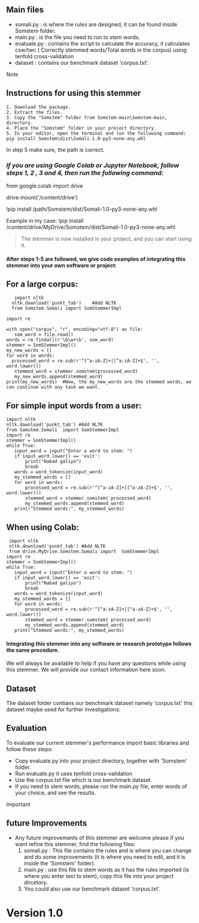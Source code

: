 ## Main files
- somali.py : is where the rules are designed, it can be found inside Somstem folder.
- main.py : is the file you need to run to stem words.
- evaluate.py : contains the script to calculate the accuracy, it calculates csw/twc ( Correctly stemmed words/Total words in the corpus) using tenfold cross-validation
- dataset : contains our benchmark dataset 'corpus.txt'.

> [!NOTE]
>  ## Instructions for using this stemmer
      
    1. Download the package.
    2. Extract the files.
    3. Copy the "Somstem" folder from Somstem-main\Somstem-main, directory.
    4. Place the "Somstem" folder in your project directory.
    5. In your editor, open the terminal and run the following command: pip install Somstem\dist\Somali-1.0-py3-none-any.whl 


In step 5 make sure, the path is correct.

### ***If you are using Google Colab or Jupyter Notebook, follow steps 1, 2 , 3 and 4, then run the following command:***


from google.colab import drive

drive.mount('/content/drive')

!pip install /path/Somstem/dist/Somali-1.0-py3-none-any.whl

Example in my case: !pip install /content/drive/MyDrive/Somstem/dist/Somali-1.0-py3-none-any.whl

> The stemmer is now installed in your project, and you can start using it.

#### After steps 1-5 are followed, we give code examples of integrating this stemmer into your own software or project:

## For a large corpus:

 ```
    import nltk
   nltk.download('punkt_tab')    #Add NLTK 
   from Somstem.Somali import SomStemmerImpl

 import re

 with open("corpus", "r", encoding="utf-8") as file:
    som_word = file.read()
words = re.findall(r'\b\w+\b', som_word)
stemmer = SomStemmerImpl()
my_new_words = []
for word in words:
   processed_word = re.sub(r'^[^a-zA-Z]+|[^a-zA-Z]+$', '', word.lower()) 
    stemmed_word = stemmer.somstem(processed_word)
    my_new_words.append(stemmed_word)
print(my_new_words)  #Now, the my_new_words are the stemmed words, we can continue with any task we want.

```

## For simple input words from a user:

 ```
 import nltk
 nltk.download('punkt_tab') #Add NLTK
 from Somstem.Somali  import SomStemmerImpl
import re
stemmer = SomStemmerImpl()
while True:
    input_word = input("Enter a word to stem: ")
    if input_word.lower() == 'exit':
        print("Nabad galiyo")
        break
    words = word_tokenize(input_word)
    my_stemmed_words = []
    for word in words:
        processed_word = re.sub(r'^[^a-zA-Z]+|[^a-zA-Z]+$', '', word.lower())
        stemmed_word = stemmer.somstem( processed_word)
        my_stemmed_words.append(stemmed_word)
    print("Stemmed words:", my_stemmed_words) 

```

## When using Colab:

 ```
  import nltk
  nltk.download('punkt_tab') #Add NLTK
  from drive.MyDrive.Somstem.Somali import  SomStemmerImpl
import re
stemmer = SomStemmerImpl()
while True:
    input_word = input("Enter a word to stem: ")
    if input_word.lower() == 'exit':
        print("Nabad galiyo")
        break
    words = word_tokenize(input_word)
    my_stemmed_words = []
    for word in words:
        processed_word = re.sub(r'^[^a-zA-Z]+|[^a-zA-Z]+$', '', word.lower())
        stemmed_word = stemmer.somstem( processed_word)
        my_stemmed_words.append(stemmed_word)
    print("Stemmed words:", my_stemmed_words)

```



#### Integrating this stemmer into any software or research prototype follows the same procedure.

We will always be available to help if you have any questions while using this stemmer. We will provide our contact information here soon.

  
## Dataset
The dataset folder contians our benchmark dataset namely 'corpus.txt' this dataset maybe used for further investigations:

## Evaluation
To evaluate our current stemmer's performance import basic libraries and follow these steps:
- Copy evaluate.py into your project directory, together with 'Somstem' folder.
- Run evaluate.py it uses tenfold cross-validation
- Use the corpus.txt file which is our benchmark dataset.
- If you need to stem words, please run the main.py file, enter words of your choice, and see the results.

> [!IMPORTANT]
> ## future Improvements

- Any future improvements of this stemmer are welcome please if you want refine this stemmer, find the following files:
  1. somali.py : This file contains the rules and is where you can change and do some improvements (it is where you need to edit, and it is inside the 'Somstem' folder).
  2. main.py : use this file to stem words as it has the rules imported (is where you enter text to stem), copy this file into your project dircetory.
  3. You could also use our benchmark dataset 'corpus.txt'.

# Version 1.0


